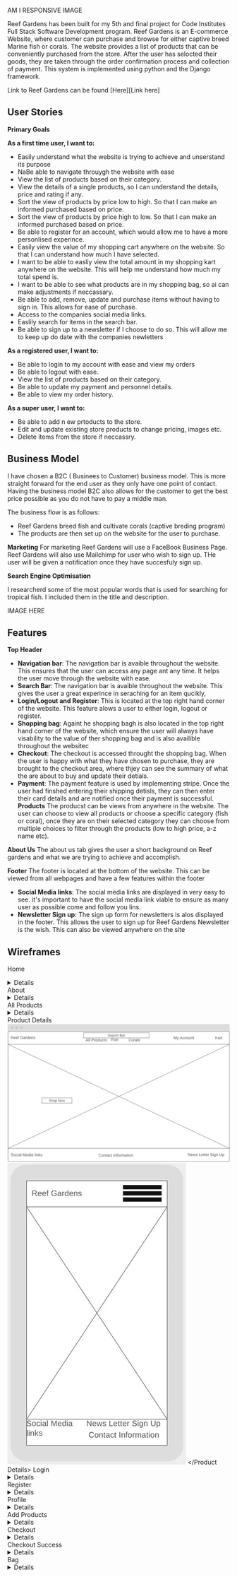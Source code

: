 AM I RESPONSIVE IMAGE

Reef Gardens has been built for my 5th and final project for Code Institutes Full Stack Software Development program. Reef Gardens is an E-commerce Website, where customer can purchase and browse for either captive breed Marine fish or corals. The website provides a list of products that can be conveniently purchased from the store. After the user has selocted their goods, they are taken through the order confirmation process and collection of payment. This system is implemented using python and the Django framework.

Link to Reef Gardens can be found [Here][Link here]

## User Stories

**Primary Goals**
  
**As a first time user, I want to:**
  * Easily understand what the website is trying to achieve and unserstand its purpose
  * NaBe able to navigate throuygh the website with ease
  * View the list of products based on their category.
  * View the details of a single products, so I can understand the details, price and rating if any.
  * Sort the view of products by price low to high. So that I can make an informed purchased based on price.
  * Sort the view of products by price high to low. So that I can make an informed purchased based on price.
  * Be able to register for an account, which would allow me to have a more personlised experince.
  * Easily view the value of my shopping cart anywhere on the website. So that I can understand how much I have selected.
  * I want to be able to easliy view the total amount in my shopping kart anywhere on the website. This will help me understand how much my total spend is.
  * I want to be able to see what products are in my shopping bag, so ai can make adjustments if neccassary.
  * Be able to add, remove, update and purchase items without having to sign in. This allows for ease of purchase.
  * Access to the companies social media links.
  * Easlily search for items in the search bar.
  * Be able to sign up to a newsletter if I choose to do so. This will allow me to keep up do date with the companies newletters
  
**As a registered user, I want to:**
  * Be able to login to my account with ease and view my orders
  * Be able to logout with ease.
  * View the list of products based on their category.
  * Be able to update my payment and personnel details.
  * Be able to view my order history.

**As a super user, I want to:**
  * Be able to add n ew prtoducts to the store.
  * Edit and update existing store products to change pricing, images etc.
  * Delete items from the store if neccassry.
  

## Business Model
I have chosen a B2C ( Businees to Customer) business model. This is more straight forward for the end user as they only have one point of contact. Having the business model B2C also allows for the customer to get the best price possible as you do not have to pay a middle man.

The business flow is as follows:

  * Reef Gardens breed fish and cultivate corals (captive breding program)
  * The products are then set up on the website for the user to purchase.
  
**Marketing**
For marketing Reef Gardens will use a FaceBook Business Page. Reef Gardens will also use Mailchimp for user who wish to sign up. THe user will be given a notification once they have succesfuly sign up.

**Search Engine Optimisation**

I researcherd some of the most popular words that is used for searching for tropical fish. I included them in the title and description.

IMAGE HERE
## Features 
**Top Header**
  * **Navigation bar**: The navigation bar is avaible throughout the website. This ensures that the user can access any page ant any time. It helps the user move through the website with ease.  
  * **Search Bar**: The navigation bar is avaible throughout the website. This gives the user a great experince in seraching for an item qucikly,
  * **Login/Logout and Register**: This is located at the top right hand corner of the website. This feature alows a user to either login, logout or register.
  * **Shopping bag**: Againt he shopping bagh is also located in the top right hand corner of the website, which ensure the user will always have visability to the value of ther shopping bag and is also availible throughout the websitec
  * **Checkout**: The checkout is accessed throught the shopping bag. When the user is happy with what they have chosen to purchase, they are brought to the checkout area, where thjey can see the summary of what the are about to buy and update their detials.
  * **Payment**: The payment feature is used by implementing stripe. Once the user had finshed entering their shipping detisls, they can then enter their card details and are notified once their payment is successful.
**Products**
The producst can be views from anywhere in the website. The user can choose to view all products or choose a specific category (fish or coral), once they are on their selected category they can choose from multiple choices to filter through the products (low to high price, a-z name etc).

**About Us**
The about us tab gives the user a short background on Reef gardens and what we are trying to achieve and accomplish.

**Footer**
The footer is located at the bottom of the website. This can be viewed from all webpages and have a few features within the footer
  * **Social Media links**: The social media links are displayed in very easy to see. it's important to have the social media link viable to ensure as many user as possible come and follow you lins.
  * **Newsletter Sign up**: The sign up form for newsletters is alos displayed in the footer. This allows the user to sign up for Reef Gardens Newsletter is the wish. This can also be viewed anywhere on the site

## Wireframes
Home<details>
        ![Wireframe](https://github.com/Damhan91/Reef-Gardens/blob/main/media/Wireframe%20Home%20Page.JPG)
        ![Wireframe](https://github.com/Damhan91/Reef-Gardens/blob/main/media/Wireframe%20Home%20Page%20Mobile.JPG)
        </details>
About<details>
        ![Wireframe](https://github.com/Damhan91/Reef-Gardens/blob/main/media/Wireframe%20Home%20Page.JPG)
        ![Wireframe](https://github.com/Damhan91/Reef-Gardens/blob/main/media/Wireframe%20Home%20Page%20Mobile.JPG)
        </details>
All Products<details>
        ![Wireframe](https://github.com/Damhan91/Reef-Gardens/blob/main/media/Wireframe%20Home%20Page.JPG)
        ![Wireframe](https://github.com/Damhan91/Reef-Gardens/blob/main/media/Wireframe%20Home%20Page%20Mobile.JPG)
        </details>
Product Details<Product Details>
        ![Wireframe](https://github.com/Damhan91/Reef-Gardens/blob/main/media/Wireframe%20Home%20Page.JPG)
        ![Wireframe](https://github.com/Damhan91/Reef-Gardens/blob/main/media/Wireframe%20Home%20Page%20Mobile.JPG)
        </Product Details>
Login<details>
        ![Wireframe](https://github.com/Damhan91/Reef-Gardens/blob/main/media/Wireframe%20Home%20Page.JPG)
        ![Wireframe](https://github.com/Damhan91/Reef-Gardens/blob/main/media/Wireframe%20Home%20Page%20Mobile.JPG)
        </details>
Register<details>
        ![Wireframe](https://github.com/Damhan91/Reef-Gardens/blob/main/media/Wireframe%20Home%20Page.JPG)
        ![Wireframe](https://github.com/Damhan91/Reef-Gardens/blob/main/media/Wireframe%20Home%20Page%20Mobile.JPG)
        </details>
Profile<details>
        ![Wireframe](https://github.com/Damhan91/Reef-Gardens/blob/main/media/Wireframe%20Home%20Page.JPG)
        ![Wireframe](https://github.com/Damhan91/Reef-Gardens/blob/main/media/Wireframe%20Home%20Page%20Mobile.JPG)
        </details>
Add Products<details>
        ![Wireframe](https://github.com/Damhan91/Reef-Gardens/blob/main/media/Wireframe%20Home%20Page.JPG)
        ![Wireframe](https://github.com/Damhan91/Reef-Gardens/blob/main/media/Wireframe%20Home%20Page%20Mobile.JPG)
        </details>
Checkout<details>
        ![Wireframe](https://github.com/Damhan91/Reef-Gardens/blob/main/media/Wireframe%20Home%20Page.JPG)
        ![Wireframe](https://github.com/Damhan91/Reef-Gardens/blob/main/media/Wireframe%20Home%20Page%20Mobile.JPG)
        </details>
Checkout Success<details>
        ![Wireframe](https://github.com/Damhan91/Reef-Gardens/blob/main/media/Wireframe%20Home%20Page.JPG)
        ![Wireframe](https://github.com/Damhan91/Reef-Gardens/blob/main/media/Wireframe%20Home%20Page%20Mobile.JPG)
        </details>
Bag<details>
        ![Wireframe](https://github.com/Damhan91/Reef-Gardens/blob/main/media/Wireframe%20Home%20Page.JPG)
        ![Wireframe](https://github.com/Damhan91/Reef-Gardens/blob/main/media/Wireframe%20Home%20Page%20Mobile.JPG)
        </details>

